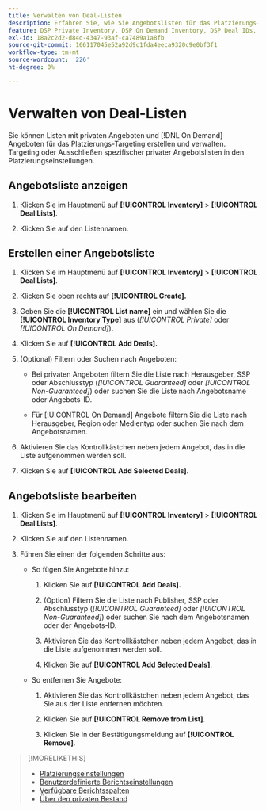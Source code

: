 ```yaml
---
title: Verwalten von Deal-Listen
description: Erfahren Sie, wie Sie Angebotslisten für das Platzierungs-Targeting erstellen und verwalten.
feature: DSP Private Inventory, DSP On Demand Inventory, DSP Deal IDs, DSP Placements
exl-id: 18a2c2d2-d84d-4347-93af-ca7489a1a8fb
source-git-commit: 166117045e52a92d9c1fda4eeca9320c9e0bf3f1
workflow-type: tm+mt
source-wordcount: '226'
ht-degree: 0%

---
```


# Verwalten von Deal-Listen

Sie können Listen mit privaten Angeboten und [!DNL On Demand] Angeboten für das Platzierungs-Targeting erstellen und verwalten. Targeting oder Ausschließen spezifischer privater Angebotslisten in den Platzierungseinstellungen.

<!-- Later:
In custom reports, you can a) filter data by deal lists and deals and b) include the [!UICONTROL Feed] dimensions "[!UICONTROL Deal list]" and "[!UICONTROL Deal]" in the [!UICONTROL Build Your Report] section
-->

## Angebotsliste anzeigen

1. Klicken Sie im Hauptmenü auf **[!UICONTROL Inventory]** > **[!UICONTROL Deal Lists]**.

1. Klicken Sie auf den Listennamen.

## Erstellen einer Angebotsliste

1. Klicken Sie im Hauptmenü auf **[!UICONTROL Inventory]** > **[!UICONTROL Deal Lists]**.

1. Klicken Sie oben rechts auf **[!UICONTROL Create].**

1. Geben Sie die **[!UICONTROL List name]** ein und wählen Sie die **[!UICONTROL Inventory Type]** aus (*[!UICONTROL Private]* oder *[!UICONTROL On Demand]*).

1. Klicken Sie auf **[!UICONTROL Add Deals].**

1. (Optional) Filtern oder Suchen nach Angeboten:

   * Bei privaten Angeboten filtern Sie die Liste nach Herausgeber, SSP oder Abschlusstyp (*[!UICONTROL Guaranteed]* oder *[!UICONTROL Non-Guaranteed]*) oder suchen Sie die Liste nach Angebotsname oder Angebots-ID.

   * Für [!UICONTROL On Demand] Angebote filtern Sie die Liste nach Herausgeber, Region oder Medientyp oder suchen Sie nach dem Angebotsnamen.

1. Aktivieren Sie das Kontrollkästchen neben jedem Angebot, das in die Liste aufgenommen werden soll.

1. Klicken Sie auf **[!UICONTROL Add Selected Deals]**.

## Angebotsliste bearbeiten

1. Klicken Sie im Hauptmenü auf **[!UICONTROL Inventory]** > **[!UICONTROL Deal Lists]**.

1. Klicken Sie auf den Listennamen.

1. Führen Sie einen der folgenden Schritte aus:

   * So fügen Sie Angebote hinzu:

      1. Klicken Sie auf **[!UICONTROL Add Deals].**

      1. (Option) Filtern Sie die Liste nach Publisher, SSP oder Abschlusstyp (*[!UICONTROL Guaranteed]* oder *[!UICONTROL Non-Guaranteed]*) oder suchen Sie nach dem Angebotsnamen oder der Angebots-ID.

      1. Aktivieren Sie das Kontrollkästchen neben jedem Angebot, das in die Liste aufgenommen werden soll.

      1. Klicken Sie auf **[!UICONTROL Add Selected Deals]**.

   * So entfernen Sie Angebote:

      1. Aktivieren Sie das Kontrollkästchen neben jedem Angebot, das Sie aus der Liste entfernen möchten.

      1. Klicken Sie auf **[!UICONTROL Remove from List]**.

      1. Klicken Sie in der Bestätigungsmeldung auf **[!UICONTROL Remove]**.

>[!MORELIKETHIS]
>
>* [Platzierungseinstellungen](/help/dsp/campaign-management/placements/placement-settings.md)
>* [Benutzerdefinierte Berichtseinstellungen](/help/dsp/reports/report-settings.md)
>* [Verfügbare Berichtsspalten](/help/dsp/reports/report-columns.md)
>* [Über den privaten Bestand](/help/dsp/inventory/private-inventory-about.md)
